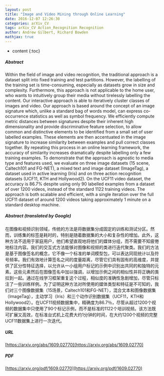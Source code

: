 ```yaml
---
layout: post
title: "Image and Video Mining through Online Learning"
date: 2016-12-07 12:26:30
categories: arXiv_CV
tags: arXiv_CV Action_Recognition Recognition
author: Andrew Gilbert, Richard Bowden
mathjax: true
---
```


* content
{:toc}

##### Abstract
Within the field of image and video recognition, the traditional approach is a dataset split into fixed training and test partitions. However, the labelling of the training set is time-consuming, especially as datasets grow in size and complexity. Furthermore, this approach is not applicable to the home user, who wants to intuitively group their media without tirelessly labelling the content. Our interactive approach is able to iteratively cluster classes of images and video. Our approach is based around the concept of an image signature which, unlike a standard bag of words model, can express co-occurrence statistics as well as symbol frequency. We efficiently compute metric distances between signatures despite their inherent high dimensionality and provide discriminative feature selection, to allow common and distinctive elements to be identified from a small set of user labelled examples. These elements are then accentuated in the image signature to increase similarity between examples and pull correct classes together. By repeating this process in an online learning framework, the accuracy of similarity increases dramatically despite labelling only a few training examples. To demonstrate that the approach is agnostic to media type and features used, we evaluate on three image datasets (15 scene, Caltech101 and FG-NET), a mixed text and image dataset (ImageTag), a dataset used in active learning (Iris) and on three action recognition datasets (UCF11, KTH and Hollywood2). On the UCF11 video dataset, the accuracy is 86.7% despite using only 90 labelled examples from a dataset of over 1200 videos, instead of the standard 1122 training videos. The approach is both scalable and efficient, with a single iteration over the full UCF11 dataset of around 1200 videos taking approximately 1 minute on a standard desktop machine.

##### Abstract (translated by Google)
在图像和视频识别领域，传统的方法是将数据集分成固定的训练和测试分区。然而，训练集的标签是耗时的，特别是随着数据集的大小和复杂性的增加。此外，这种方法不适用于家庭用户，他们希望直观地将他们的媒体分组，而不需要不知疲倦地标注内容。我们的交互式方法能够对图像和视频的类进行迭代聚类。我们的方法是基于图像签名的概念，它不像一个标准的单词模型包，可以表达同现统计以及符号频率。我们有效地计算签名之间的度量距离，尽管它们具有固有的高维度，并提供了区分性特征选择，以允许从一小组用户标记的示例中识别出共同的和独特的元素。这些元素然后在图像签名中加以强调，以增加示例之间的相似性并将正确的类拉到一起。通过在线学习框架重复这个过程，相似度的准确性急剧增加，尽管只标注了一些训练样例。为了证明这种方法对所使用的媒体类型和特征是不可知的，我们对三个图像数据集（15场景，Caltech101和FG-NET），混合文本和图像数据集（ImageTag），主动学习（Iris）和三个动作识别数据集（UCF11，KTH和Hollywood2）。在UCF11视频数据集中，精确度为86.7％，尽管从超过1200个视频的数据集中只使用了90个标记示例，而不是标准的1122个培训视频。该方法既可扩展又高效，在标准台式机上花费大约1分钟的时间，在大约1200个视频的完整UCF11数据集上进行一次迭代。

##### URL
[https://arxiv.org/abs/1609.02770](https://arxiv.org/abs/1609.02770)

##### PDF
[https://arxiv.org/pdf/1609.02770](https://arxiv.org/pdf/1609.02770)

